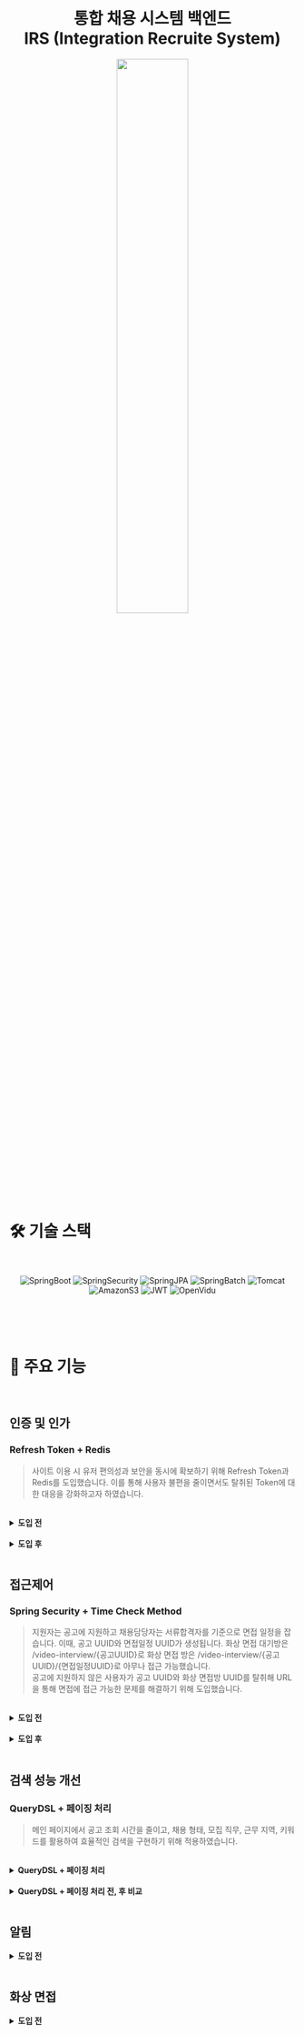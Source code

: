 <h1 align="center">통합 채용 시스템 백엔드<br>
	IRS (Integration Recruite System) </h1>
<div align="center">
  <img src="https://github.com/user-attachments/assets/a2d10980-8f3c-4d47-b015-37429120b350" style="width: 50%">
</div>
<br><br><br>



# 🛠 기술 스택
<br>
<div align=center>
  
![SpringBoot](https://img.shields.io/badge/SpringBoot-6DB33F?style=flat&logo=SpringBoot&logoColor=white)
![SpringSecurity](https://img.shields.io/badge/SpringSecurity-6DB33F?style=flat&logo=springsecurity&logoColor=white)
![SpringJPA](https://img.shields.io/badge/SpringJPA-6DB33F?style=flat&logo=spring&logoColor=white)
![SpringBatch](https://img.shields.io/badge/SpringBatch-6DB33F?style=flat&logo=spring&logoColor=white)
![Tomcat](https://img.shields.io/badge/Tomcat-F8DC75?style=flat&logo=apachetomcat&logoColor=black)
![AmazonS3](https://img.shields.io/badge/AmazonS3-569A31?style=flat&logo=amazons3&logoColor=white)
![JWT](https://img.shields.io/badge/JWT-black?style=flat&logo=jsonwebtokens&logoColor=white)
![OpenVidu](https://img.shields.io/badge/WebRTC-FF3D00?style=flat&logo=webrtc&logoColor=white)
</div>
<br><br><br>



# 🚗 주요 기능
<br>

## 인증 및 인가
### Refresh Token + Redis

> 사이트 이용 시 유저 편의성과 보안을 동시에 확보하기 위해 Refresh Token과 Redis를 도입했습니다. 이를 통해 사용자 불편을 줄이면서도 탈취된 Token에 대한 대응을 강화하고자 하였습니다.
<br>
<details>
	<summary><b>도입 전</b></summary>
	<br>
	➡ Access Token 시나리오
	<ul>
		<li>Access Token만을 사용하여 인증을 진행한다.</li>
		<li>Access Token이 만료되면 사용자는 다시 로그인해야 한다.</li>
		<li>유효기간이 짧아야 보안에 유리하지만, 너무 짧을 경우 서비스 이용 중 빈번한 로그인이 발생하는 문제점이 있다.</li>
		<li>Access Token이 탈취될 경우, 만료되기 전까지는 악의적인 사용자가 이를 사용할 수 있는 위험이 있다.</li>
	</ul>
	<br>
	👎 문제점
	<ul>
		<li>사용자 불편 증가</li>
		<li>보안 취약성(탈취 시 문제)</li>
		<li>짧은 유효기간으로 인한 잦은 로그인</li>
	</ul>
</details>
<br>
<details>
	<summary><b>도입 후</b></summary>
	<br>
	➡ Token 저장방식
	<ul>
		<li>Refresh Token은 Redis에 저장되어 관리되며, Refresh Token Rotation(RTR)을 통해 Access Token 만료 시 Access Token과 Refresh Token 모두 재발급한다.</li>
		<li>Redis에 유저 email을 Key로 설정하여 하나의 사용자에 대해 하나의 Refresh Token만 존재하도록 한다.</li>
		<li>Refresh Token의 저장 구조: "key: value = userEmail: refresh token"</li>
	</ul>
	<br>
	➡ Refresh Token 시나리오
	<ul>
		<li>정상 유저의 경우, Refresh Token을 사용하여 Redis에서 사용자 정보를 조회하고, 해당 정보와 클라이언트의 쿠키의 Token을 비교해서 정당한 사용자인지를 확인한다.</li>
		<li>만약 탈취범이 먼저 Access Token을 탈취하여 aToken과 rToken을 재발급 받아 redis의 rToken도 변경됐다면, 정상 사용자가 api요청 시에 쿠키의 rToken과 Redis에 저장된 rToken이 불일치하여 탈취로 간주하고 로그아웃 처리하게 된다.</li>
		<li>이메일을 키로 사용했기 때문에 탈취한 Refresh Token으로 정상 유저보다 먼저 Access Token을 재발급 받는 경우와 (토큰 탈취된 경우) 한 명의 사용자에 여러 refresh token 값이 저장되는 경우도 해결할 수 있다.</li>
	</ul>
	<br>
	👍 개선점
	<ul>
		<li>사용자 경험 개선(로그인 빈도 감소)</li>
		<li>보안 강화(Refresh Token Rotation)</li>
		<li>Redis를 통한 Token 관리)</li>
		<li>악의적인 재발급 방지 및 침투를 인지하여 탈취 시 대응 가능</li>
	</ul>
</details>

<br>

## 접근제어
### Spring Security + Time Check Method

> 지원자는 공고에 지원하고 채용담당자는 서류합격자를 기준으로 면접 일정을 잡습니다. 이때, 공고 UUID와 면접일정 UUID가 생성됩니다.
> 화상 면접 대기방은 /video-interview/{공고UUID}로 화상 면접 방은 /video-interview/{공고UUID}/{면접일정UUID}로 아무나 접근 가능했습니다.<br>
> 공고에 지원하지 않은 사용자가 공고 UUID와 화상 면접방 UUID를 탈취해 URL을 통해 면접에 접근 가능한 문제를 해결하기 위해 도입했습니다.
<br>
<details>
	<summary><b>도입 전</b></summary>
	<br>
	➡ 화상 면접 접근 시나리오
	<ul>
		<li>화상 면접 대기방에 접근: 공고 UUID만 있으면 공고에 지원하지 않은 지원자도 ~/video-interview/{공고UUID}를 입력해 접근 가능</li>
		<li>화상 면접 방에 접근: 공고 UUID 및 면접 일정 UUID만 있으면 면접 일정이 잡히지 않은 지원자도 면접방에 ~/video-interview/{공고UUID}/{면접일정UUID}를 입력해 접근 가능<</li>
	</ul>
	<br>
	👎 문제점
	<ul>
		<li>공고에 지원하지않은 지원자나 면접 일정에 속하지 않는 제3자의 접근 가능성</li>
		<li>위의 이유로 인한 면접관인척 지원자들의 지원서를 열람 및 평가 가능성 및 대리 면접 가능성</li>
	</ul>
</details>
<br>
<details>
	<summary><b>도입 후</b></summary>
	<br>
	➡ 화상 면접 대기방에 접근
	<ul>
		<li>스프링 시큐리티의 접근제어를 통해 InterviewPaticipate 테이블을 조회해 권한을 확인하는 함수</li>
		<li>공고 UUID 및 면접 일정 UUID가 지원자에게 있다면 접근을 허용</li>
		<li>공고 UUID 및 면접 일정 UUID가 지원자에게 없다면 접근을 거부</li>
		<br><img src="https://github.com/user-attachments/assets/c525fa29-a5c1-4dde-9ef4-49c28a1983ad">
	</ul>
 	➡ 화상 면접 방에 접근
	<ul>
		<li>화상 면접 방에 참가할 수 있는 Session-Token 발행시 시간대 확인 함수를 통해 면접참여 및 면접스케줄 테이블을 조회해 면접 접속 시간을 확인</li>
		<li>서버시간과 확인한 값을 비교해 3분전에 접속 가능하게 만든 함수</li>
		<br><img src="https://github.com/user-attachments/assets/498cdc58-01e9-47a3-a1b1-4d56a8e261e0">
	</ul>
	<br>
	👍 개선점
	<ul>
		<li>코드 단에서 접근제어 함수의 DB 조회가 많이 발생</li>
		<li>시간대 접근제어 부분은 서비스 단에서 시행됨, 스프링 시큐리티가 이를 위임해야함</li>
	</ul>
</details>

<br>

## 검색 성능 개선
### QueryDSL + 페이징 처리
> 메인 페이지에서 공고 조회 시간을 줄이고, 채용 형태, 모집 직무, 근무 지역, 키워드를 활용하여 효율적인 검색을 구현하기 위해 적용하였습니다.
<br>
<details>
	<summary><b>QueryDSL + 페이징 처리</b></summary>
	<br>
	➡ QueryDSL
	<ul>
		<li>QueryDSLJPQL을 Java 코드로 작성할 수 있도록 하는 라이브러리</li>
		<li>자바 코드로 쿼리를 작성함으로 컴파일 시점에 에러를 잡을 수 있다.</li>
		<li>복잡한 동적 쿼리를 쉽게 다룰 수 있다.</li>
	</ul>
	➡ 페이징 처리
	<ul>
		<li>데이터를 일정한 크기로 나누어 출력하는 방법</li>
		<li>대량의 데이터를 효율적으로 처리</li>
		<li>사용자 경험 개선</li>
	</ul>
</details>
<br>
<details>
	<summary><b>QueryDSL + 페이징 처리 전, 후 비교</b></summary>
	<br>
	🎒 QueryDSL + 페이징 적용 전 → 37.26 s
	<br>
	<img src="https://github.com/user-attachments/assets/18d14fa1-3eb6-4584-8634-f7de41350569">
	<br><br>
	🔅 QueryDSL + 페이징 적용 후 → 1.534 s 
	<br>
	<img src="https://github.com/user-attachments/assets/c75d1a91-975e-4dd9-99e8-2c8e32aa2c28">
</details>

<br>

## 알림
<details>
	<summary><b>도입 전</b></summary>
	<br>
	➡ 
	<ul>
		<li></li>

	</ul>
	<br>
	👎 문제점
	<ul>
		<li></li>
		<li></li>
		<li></li>
	</ul>
</details>

<br>

## 화상 면접
<details>
	<summary><b>도입 전</b></summary>
	<br>
	➡ 
	<ul>
		<li></li>

	</ul>
	<br>
	👎 문제점
	<ul>
		<li></li>
		<li></li>
		<li></li>
	</ul>
</details>
